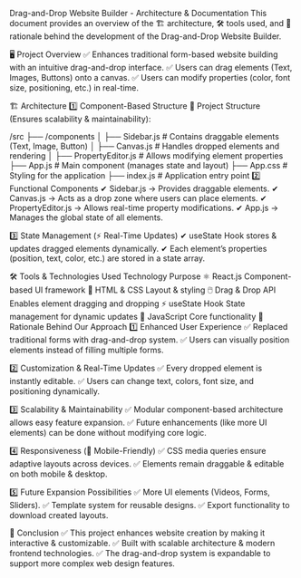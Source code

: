  Drag-and-Drop Website Builder - Architecture & Documentation
This document provides an overview of the 🏗️ architecture, 🛠️ tools used, and 📌 rationale behind the development of the Drag-and-Drop Website Builder.

🖥️ Project Overview
✅ Enhances traditional form-based website building with an intuitive drag-and-drop interface.
✅ Users can drag elements (Text, Images, Buttons) onto a canvas.
✅ Users can modify properties (color, font size, positioning, etc.) in real-time.

🏗️ Architecture
1️⃣ Component-Based Structure
📂 Project Structure (Ensures scalability & maintainability):


/src
 ├── /components
 │   ├── Sidebar.js         # Contains draggable elements (Text, Image, Button)
 │   ├── Canvas.js          # Handles dropped elements and rendering
 │   ├── PropertyEditor.js  # Allows modifying element properties
 ├── App.js                 # Main component (manages state and layout)
 ├── App.css                # Styling for the application
 ├── index.js               # Application entry point
2️⃣ Functional Components
✔ Sidebar.js → Provides draggable elements.
✔ Canvas.js → Acts as a drop zone where users can place elements.
✔ PropertyEditor.js → Allows real-time property modifications.
✔ App.js → Manages the global state of all elements.

3️⃣ State Management (⚡ Real-Time Updates)
✔ useState Hook stores & updates dragged elements dynamically.
✔ Each element’s properties (position, text, color, etc.) are stored in a state array.

🛠️ Tools & Technologies Used
Technology	Purpose
⚛ React.js	Component-based UI framework
🎨 HTML & CSS	Layout & styling
🖱️ Drag & Drop API	Enables element dragging and dropping
⚡ useState Hook	State management for dynamic updates
📝 JavaScript	Core functionality
📌 Rationale Behind Our Approach
1️⃣ Enhanced User Experience
✅ Replaced traditional forms with drag-and-drop system.
✅ Users can visually position elements instead of filling multiple forms.

2️⃣ Customization & Real-Time Updates
✅ Every dropped element is instantly editable.
✅ Users can change text, colors, font size, and positioning dynamically.

3️⃣ Scalability & Maintainability
✅ Modular component-based architecture allows easy feature expansion.
✅ Future enhancements (like more UI elements) can be done without modifying core logic.

4️⃣ Responsiveness (📱 Mobile-Friendly)
✅ CSS media queries ensure adaptive layouts across devices.
✅ Elements remain draggable & editable on both mobile & desktop.

5️⃣ Future Expansion Possibilities
✅ More UI elements (Videos, Forms, Sliders).
✅ Template system for reusable designs.
✅ Export functionality to download created layouts.

🎯 Conclusion
✅ This project enhances website creation by making it interactive & customizable.
✅ Built with scalable architecture & modern frontend technologies.
✅ The drag-and-drop system is expandable to support more complex web design features.